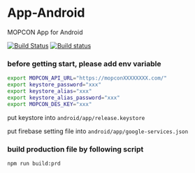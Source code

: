 # App-Android
MOPCON App for Android

[![Build Status](https://travis-ci.org/MOPCON/App-Android.svg?branch=master)](https://travis-ci.org/MOPCON/App-Android)
[![Build status](https://build.appcenter.ms/v0.1/apps/b4514c56-9c65-4275-9da9-fd14a6a9d744/branches/develop/badge)](https://appcenter.ms)

### before getting start, please add env variable

```bash
export MOPCON_API_URL="https://mopconXXXXXXXX.com/"
export keystore_password="xxx"
export keystore_alias="xxx"
export keystore_alias_password="xxx"
export MOPCON_DES_KEY="xxx"
```

put keystore into `android/app/release.keystore`

put firebase setting file into `android/app/google-services.json`


### build production file by following script

```
npm run build:prd
```
